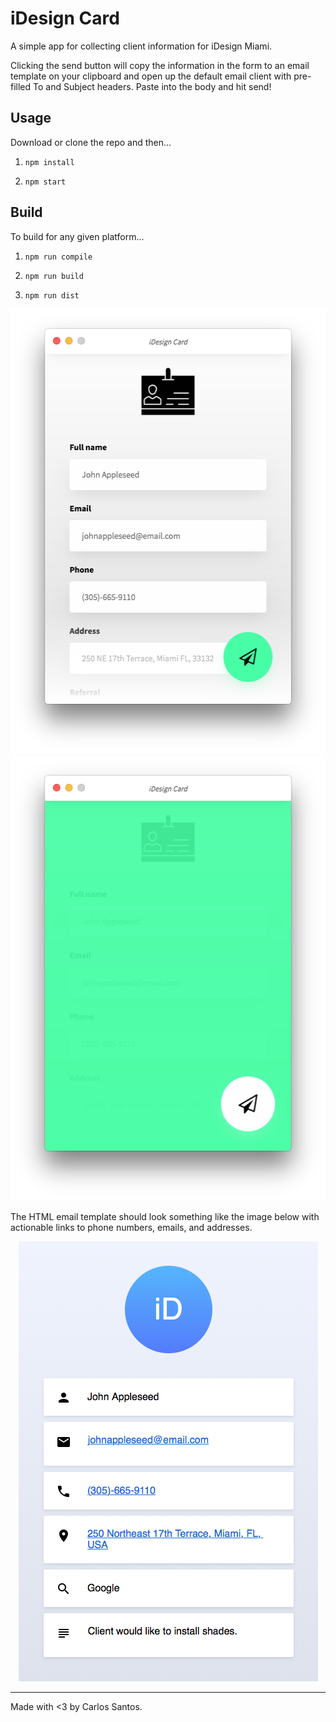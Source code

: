 # iDesign Card
A simple app for collecting client information for iDesign Miami. 

Clicking the send button will copy the information in the form to an email template on your clipboard and open up the default email client with pre-filled To and Subject headers. Paste into the body and hit send!

## Usage
Download or clone the repo and then...

1. `npm install`

2. `npm start`

## Build
To build for any given platform...

1. `npm run compile`

2. `npm run build`

3. `npm run dist`

<p align="center">
    <img width="512" height="712" src="./src/imgs/screenshots/screenshot-1.png">
    <img width="512" height="712" src="./src/imgs/screenshots/screenshot-2.png">
</p>

The HTML email template should look something like the image below with actionable links to phone numbers, emails, and addresses.

<p align="center">
    <img width="479" height="704" src="./src/imgs/screenshots/screenshot-3.png">
</p>



---
Made with <3 by Carlos Santos.
